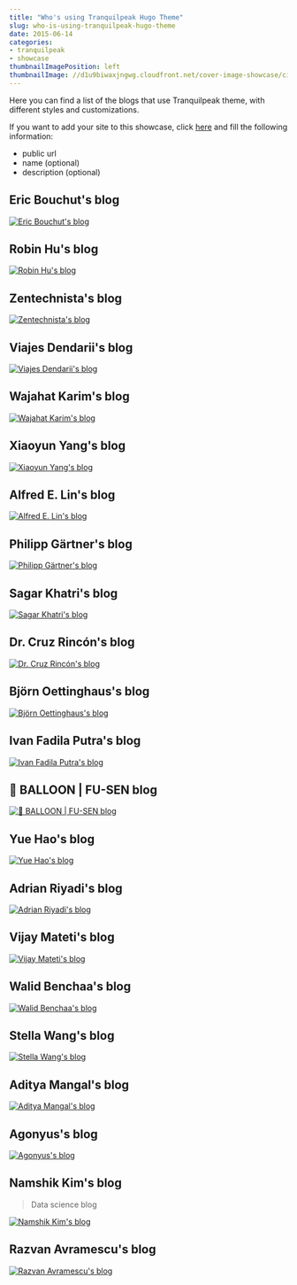 ```yaml
---
title: "Who's using Tranquilpeak Hugo Theme"
slug: who-is-using-tranquilpeak-hugo-theme
date: 2015-06-14
categories:
- tranquilpeak
- showcase
thumbnailImagePosition: left
thumbnailImage: //d1u9biwaxjngwg.cloudfront.net/cover-image-showcase/city-750.jpg
---
```


Here you can find a list of the blogs that use Tranquilpeak theme, with different styles and customizations.

<!--more-->

If you want to add your site to this showcase, click [here](https://github.com/kakawait/hugo-tranquilpeak-theme/issues/new?title=Add%20my%20blog%20into%20the%20showcase&body=Hey,%20add%20my%20blog%20into%20the%20showcase:) and fill the following information:

- public url
- name (optional)
- description (optional)


## Eric Bouchut's blog

[![Eric Bouchut's blog](http://i.imgur.com/zQmKIKNm.png)](http://ericbouchut.com/)

## Robin Hu's blog

[![Robin Hu's blog](https://i.imgur.com/7SujaMam.png)](http://robinforest.net/)

## Zentechnista's blog

[![Zentechnista's blog](https://i.imgur.com/7zN7WMMm.png)](https://zentechnista.github.io/)

## Viajes Dendarii's blog

[![Viajes Dendarii's blog](https://i.imgur.com/tdXK3kYm.png)](https://dendarii.es)

## Wajahat Karim's blog

[![Wajahat Karim's blog](https://i.imgur.com/9BPoJvdm.png)](https://wajahatkarim.com/)

## Xiaoyun Yang's blog

[![Xiaoyun Yang's blog](https://i.imgur.com/vVRSvhpm.png)](http://xiaoyunyang.github.io/)

## Alfred E. Lin's blog

[![Alfred E. Lin's blog](https://i.imgur.com/lHwsvIJm.png)](http://alfredlin.com/)

## Philipp Gärtner's blog

[![Philipp Gärtner's blog](https://i.imgur.com/Sx6oXnSm.png)](https://philippgaertner.github.io/)

## Sagar Khatri's blog

[![Sagar Khatri's blog](https://i.imgur.com/edZ3PO9m.png)](https://www.ragasirtahk.tk/)

## Dr. Cruz Rincón's blog

[![Dr. Cruz Rincón's blog](https://i.imgur.com/XazQAolm.png)](https://www.cruzrincon.com.ve/)

## Björn Oettinghaus's blog

[![Björn Oettinghaus's blog](https://i.imgur.com/8vSMWIam.png)](https://www.datisticsblog.com/)

## Ivan Fadila Putra's blog

[![Ivan Fadila Putra's blog](https://i.imgur.com/r7tJa2Lm.png)](https://ffadilaputra.github.io/)

## 🎈 BALLOON | FU-SEN blog

[![🎈 BALLOON | FU-SEN blog](https://i.imgur.com/7tDrORCm.png)](https://balloon.asia/)

## Yue Hao's blog

[![Yue Hao's blog](https://i.imgur.com/CDDrTr4m.png)](https://yueyvettehao.netlify.com/)

## Adrian Riyadi's blog

[![Adrian Riyadi's blog](https://i.imgur.com/s6yB9lFm.png)](https://blog.adrian.id/)

## Vijay Mateti's blog

[![Vijay Mateti's blog](https://i.imgur.com/8LMItYSm.png)](https://vijaymateti.com/)

## Walid Benchaa's blog

[![Walid Benchaa's blog](https://i.imgur.com/8yn9DaOm.png)](https://rekkodo.gitlab.io/)

## Stella Wang's blog

[![Stella Wang's blog](https://i.imgur.com/F0jVpsOm.png)](https://hiwanglong.github.io/)

## Aditya Mangal's blog

[![Aditya Mangal's blog](https://i.imgur.com/FKrnNGlm.png)](https://www.adityamangal.com/)

## Agonyus's blog

[![Agonyus's blog](https://i.imgur.com/P25TDrFm.png)](https://agonyus.com/)

## Namshik Kim's blog

> Data science blog

[![Namshik Kim's blog](https://i.imgur.com/oQ8i7k7m.png)](https://physhik.com/)

## Razvan Avramescu's blog

[![Razvan Avramescu's blog](https://i.imgur.com/vyhMGDFm.png)](https://www.avramescu.net/)

